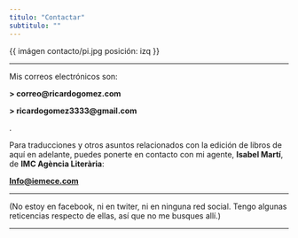 ```yaml
---
titulo: "Contactar"
subtitulo: ""
---
```

{{ imágen contacto/pi.jpg posición: izq }}

---


Mis correos electrónicos son:

__> correo@ricardogomez.com__

__> ricardogomez3333@gmail.com__

.


Para traducciones y otros asuntos relacionados con la edición de libros de aquí en adelante, puedes ponerte en contacto con mi agente, **Isabel Martí**, de **IMC Agència Literària**:


**Info@iemece.com**

* * *

(No estoy en facebook, ni en twiter, ni en ninguna red social. Tengo algunas
reticencias respecto de ellas, así que no me busques allí.)

---
